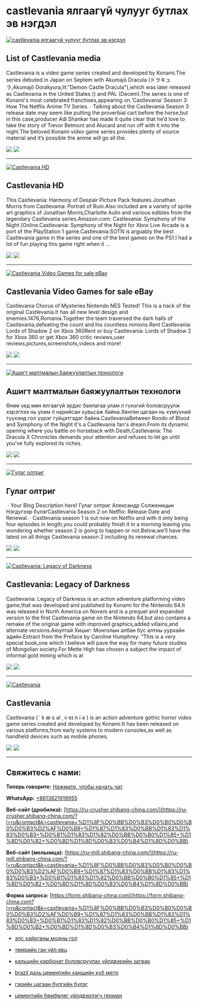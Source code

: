 # castlevania ялгаагүй чулууг бутлах эв нэгдэл

<a href="https://swt.shibang-china.com/?l=ru&img&k=castlevania+%D1%8F%D0%BB%D0%B3%D0%B0%D0%B0%D0%B3%D2%AF%D0%B9+%D1%87%D1%83%D0%BB%D1%83%D1%83%D0%B3+%D0%B1%D1%83%D1%82%D0%BB%D0%B0%D1%85+%D1%8D%D0%B2+%D0%BD%D1%8D%D0%B3%D0%B4%D1%8D%D0%BB" target="_blank">![castlevania ялгаагүй чулууг бутлах эв нэгдэл](http://static.shibang-china.com/all-800x300/287.jpg)</a>

## List of Castlevania media
Castlevania is a video game series created and developed by Konami.The series debuted in Japan on Septem with Akumajō Dracula (ドラキュラ,Akumajō Dorakyura,lit.&quot;Demon Castle Dracula&quot;),which was later released as Castlevania in the United States () and PAL (Decem).The series is one of Konami's most celebrated franchises,appearing on.‘Castlevania’ Season 3: How The Netflix Anime TV Series.&nbsp;&#0183;&#32;Talking about the Castlevania Season 3 release date may seem like putting the proverbial cart before the horse,but in this case,producer Adi Shankar has made it quite clear that he’d love to take the story of Trevor Belmont and Alucard and run off with it into the night.The beloved Konami video game series provides plenty of source material and it’s possible the anime will go all the.


<a href="https://whatsapp.shibangsoft.com/WhatsApp.php" target="_blank" title="WhatsApp">![](http://static.shibang-china.com/icon/whatsapp.png)</a> <a href="https://swt.shibang-china.com/?l=ru&icon&k=castlevania+%D1%8F%D0%BB%D0%B3%D0%B0%D0%B0%D0%B3%D2%AF%D0%B9+%D1%87%D1%83%D0%BB%D1%83%D1%83%D0%B3+%D0%B1%D1%83%D1%82%D0%BB%D0%B0%D1%85+%D1%8D%D0%B2+%D0%BD%D1%8D%D0%B3%D0%B4%D1%8D%D0%BB" target="_blank">![](http://static.shibang-china.com/icon/chat-ru.png)</a>

---

<a href="https://swt.shibang-china.com/?l=ru&img&k=castlevania+%D1%8F%D0%BB%D0%B3%D0%B0%D0%B0%D0%B3%D2%AF%D0%B9+%D1%87%D1%83%D0%BB%D1%83%D1%83%D0%B3+%D0%B1%D1%83%D1%82%D0%BB%D0%B0%D1%85+%D1%8D%D0%B2+%D0%BD%D1%8D%D0%B3%D0%B4%D1%8D%D0%BB" target="_blank">![Castlevania HD](http://static.shibang-china.com/all-800x300/1461.jpg)</a>

## Castlevania HD
This Castlevania: Harmony of Despair Picture Pack features Jonathan Morris from Castlevania: Portrait of Ruin.Also included are a variety of sprite art graphics of Jonathan Morris,Charlotte Aulin and various edibles from the legendary Castlevania series.Amazon.com: Castlevania: Symphony of the Night [Online.Castlevania: Symphony of the Night for Xbox Live Arcade is a port of the PlayStation 1 game.Castlevania:SOTN is arguably the best Castlevania game in the series and one of the best games on the PS1.I had a lot of fun playing this game right when it …


<a href="https://whatsapp.shibangsoft.com/WhatsApp.php" target="_blank" title="WhatsApp">![](http://static.shibang-china.com/icon/whatsapp.png)</a> <a href="https://swt.shibang-china.com/?l=ru&icon&k=castlevania+%D1%8F%D0%BB%D0%B3%D0%B0%D0%B0%D0%B3%D2%AF%D0%B9+%D1%87%D1%83%D0%BB%D1%83%D1%83%D0%B3+%D0%B1%D1%83%D1%82%D0%BB%D0%B0%D1%85+%D1%8D%D0%B2+%D0%BD%D1%8D%D0%B3%D0%B4%D1%8D%D0%BB" target="_blank">![](http://static.shibang-china.com/icon/chat-ru.png)</a>

---

<a href="https://swt.shibang-china.com/?l=ru&img&k=castlevania+%D1%8F%D0%BB%D0%B3%D0%B0%D0%B0%D0%B3%D2%AF%D0%B9+%D1%87%D1%83%D0%BB%D1%83%D1%83%D0%B3+%D0%B1%D1%83%D1%82%D0%BB%D0%B0%D1%85+%D1%8D%D0%B2+%D0%BD%D1%8D%D0%B3%D0%B4%D1%8D%D0%BB" target="_blank">![Castlevania Video Games for sale eBay](http://static.shibang-china.com/all-800x300/600.jpg)</a>

## Castlevania Video Games for sale eBay
Castlevania Chorus of Mysteries Nintendo NES Tested! This is a hack of the original Castlevania.It has all new level design and enemies.1476,Romania.Together the team traversed the dark halls of Castlevania,defeating the count and his countless minions.Rent Castlevania: Lords of Shadow 2 on Xbox 360Rent or buy Castlevania: Lords of Shadow 2 for Xbox 360 or get Xbox 360 critic reviews,user reviews,pictures,screenshots,videos and more!


<a href="https://whatsapp.shibangsoft.com/WhatsApp.php" target="_blank" title="WhatsApp">![](http://static.shibang-china.com/icon/whatsapp.png)</a> <a href="https://swt.shibang-china.com/?l=ru&icon&k=castlevania+%D1%8F%D0%BB%D0%B3%D0%B0%D0%B0%D0%B3%D2%AF%D0%B9+%D1%87%D1%83%D0%BB%D1%83%D1%83%D0%B3+%D0%B1%D1%83%D1%82%D0%BB%D0%B0%D1%85+%D1%8D%D0%B2+%D0%BD%D1%8D%D0%B3%D0%B4%D1%8D%D0%BB" target="_blank">![](http://static.shibang-china.com/icon/chat-ru.png)</a>

---

<a href="https://swt.shibang-china.com/?l=ru&img&k=castlevania+%D1%8F%D0%BB%D0%B3%D0%B0%D0%B0%D0%B3%D2%AF%D0%B9+%D1%87%D1%83%D0%BB%D1%83%D1%83%D0%B3+%D0%B1%D1%83%D1%82%D0%BB%D0%B0%D1%85+%D1%8D%D0%B2+%D0%BD%D1%8D%D0%B3%D0%B4%D1%8D%D0%BB" target="_blank">![Ашигт малтмалын баяжуулалтын технологи](http://static.shibang-china.com/all-800x300/728.jpg)</a>

## Ашигт малтмалын баяжуулалтын технологи
Өнөө үед мөн ялгаагүй эрдэс баялагаа улам л гүнзгий боловсруулж хэрэглээ нь улам л нарийсан хувьсаж байна.Хөнгөн цагаан нь хүмүүний түүхэнд гол үүрэг гүйцэтгэдэг байна.CastlevaniaBetween Rondo of Blood and Symphony of the Night it's a Castlevania fan's dream.From its dynamic opening where you battle on horseback with Death,Castlevania: The Dracula X Chronicles demands your attention and refuses to let go until you've fully explored its riches.


<a href="https://whatsapp.shibangsoft.com/WhatsApp.php" target="_blank" title="WhatsApp">![](http://static.shibang-china.com/icon/whatsapp.png)</a> <a href="https://swt.shibang-china.com/?l=ru&icon&k=castlevania+%D1%8F%D0%BB%D0%B3%D0%B0%D0%B0%D0%B3%D2%AF%D0%B9+%D1%87%D1%83%D0%BB%D1%83%D1%83%D0%B3+%D0%B1%D1%83%D1%82%D0%BB%D0%B0%D1%85+%D1%8D%D0%B2+%D0%BD%D1%8D%D0%B3%D0%B4%D1%8D%D0%BB" target="_blank">![](http://static.shibang-china.com/icon/chat-ru.png)</a>

---

<a href="https://swt.shibang-china.com/?l=ru&img&k=castlevania+%D1%8F%D0%BB%D0%B3%D0%B0%D0%B0%D0%B3%D2%AF%D0%B9+%D1%87%D1%83%D0%BB%D1%83%D1%83%D0%B3+%D0%B1%D1%83%D1%82%D0%BB%D0%B0%D1%85+%D1%8D%D0%B2+%D0%BD%D1%8D%D0%B3%D0%B4%D1%8D%D0%BB" target="_blank">![Гулаг олтриг](http://static.shibang-china.com/all-800x300/60.jpg)</a>

## Гулаг олтриг
&nbsp;&#0183;&#32;Your Blog Description here! Гулаг олтриг Александр Солженицын Нэгдүгээр бүлэгCastlevania Season 2 on Netflix: Release Date and Renewal.&nbsp;&#0183;&#32;Castlevania season 1 is out now on Netflix and with it only being four episodes in length,you could probably finish it in a morning leaving you wondering whether season 2 is going to happen or not.Below,we’ll have the latest on all things Castlevania season 2 including its renewal chances.


<a href="https://whatsapp.shibangsoft.com/WhatsApp.php" target="_blank" title="WhatsApp">![](http://static.shibang-china.com/icon/whatsapp.png)</a> <a href="https://swt.shibang-china.com/?l=ru&icon&k=castlevania+%D1%8F%D0%BB%D0%B3%D0%B0%D0%B0%D0%B3%D2%AF%D0%B9+%D1%87%D1%83%D0%BB%D1%83%D1%83%D0%B3+%D0%B1%D1%83%D1%82%D0%BB%D0%B0%D1%85+%D1%8D%D0%B2+%D0%BD%D1%8D%D0%B3%D0%B4%D1%8D%D0%BB" target="_blank">![](http://static.shibang-china.com/icon/chat-ru.png)</a>

---

<a href="https://swt.shibang-china.com/?l=ru&img&k=castlevania+%D1%8F%D0%BB%D0%B3%D0%B0%D0%B0%D0%B3%D2%AF%D0%B9+%D1%87%D1%83%D0%BB%D1%83%D1%83%D0%B3+%D0%B1%D1%83%D1%82%D0%BB%D0%B0%D1%85+%D1%8D%D0%B2+%D0%BD%D1%8D%D0%B3%D0%B4%D1%8D%D0%BB" target="_blank">![Castlevania: Legacy of Darkness](http://static.shibang-china.com/all-800x300/334.jpg)</a>

## Castlevania: Legacy of Darkness
Castlevania: Legacy of Darkness is an action adventure platforming video game,that was developed and published by Konami for the Nintendo 64.It was released in North America on Novem and is a prequel and expanded version to the first Castlevania game on the Nintendo 64,but also contains a remake of the original game with improved graphics,added villains,and alternate versions.Аюултай Xишиг: Монголын албан бус алтны уурхайн эдийн.Extract from the Preface by Caroline Humphrey: “This is a very special book,one which I believe will pave the way for many future studies of Mongolian society.For Mette High has chosen a subject the impact of informal gold mining which is at


<a href="https://whatsapp.shibangsoft.com/WhatsApp.php" target="_blank" title="WhatsApp">![](http://static.shibang-china.com/icon/whatsapp.png)</a> <a href="https://swt.shibang-china.com/?l=ru&icon&k=castlevania+%D1%8F%D0%BB%D0%B3%D0%B0%D0%B0%D0%B3%D2%AF%D0%B9+%D1%87%D1%83%D0%BB%D1%83%D1%83%D0%B3+%D0%B1%D1%83%D1%82%D0%BB%D0%B0%D1%85+%D1%8D%D0%B2+%D0%BD%D1%8D%D0%B3%D0%B4%D1%8D%D0%BB" target="_blank">![](http://static.shibang-china.com/icon/chat-ru.png)</a>

---

<a href="https://swt.shibang-china.com/?l=ru&img&k=castlevania+%D1%8F%D0%BB%D0%B3%D0%B0%D0%B0%D0%B3%D2%AF%D0%B9+%D1%87%D1%83%D0%BB%D1%83%D1%83%D0%B3+%D0%B1%D1%83%D1%82%D0%BB%D0%B0%D1%85+%D1%8D%D0%B2+%D0%BD%D1%8D%D0%B3%D0%B4%D1%8D%D0%BB" target="_blank">![Castlevania](http://static.shibang-china.com/all-800x300/1180.jpg)</a>

## Castlevania
Castlevania ( ˈ k &#230; s əl ˌ v eɪ n i ə ) is an action adventure gothic horror video game series created and developed by Konami.It has been released on various platforms,from early systems to modern consoles,as well as handheld devices such as mobile phones.

<a href="https://whatsapp.shibangsoft.com/WhatsApp.php" target="_blank" title="WhatsApp">![](http://static.shibang-china.com/icon/whatsapp.png)</a> <a href="https://swt.shibang-china.com/?l=ru&icon&k=castlevania+%D1%8F%D0%BB%D0%B3%D0%B0%D0%B0%D0%B3%D2%AF%D0%B9+%D1%87%D1%83%D0%BB%D1%83%D1%83%D0%B3+%D0%B1%D1%83%D1%82%D0%BB%D0%B0%D1%85+%D1%8D%D0%B2+%D0%BD%D1%8D%D0%B3%D0%B4%D1%8D%D0%BB" target="_blank">![](http://static.shibang-china.com/icon/chat-ru.png)</a>

---
## Свяжитесь с нами:

**Теперь говорите:** [Нажмите, чтобы начать чат](https://swt.shibang-china.com?l=ru&contact&k=castlevania+%D1%8F%D0%BB%D0%B3%D0%B0%D0%B0%D0%B3%D2%AF%D0%B9+%D1%87%D1%83%D0%BB%D1%83%D1%83%D0%B3+%D0%B1%D1%83%D1%82%D0%BB%D0%B0%D1%85+%D1%8D%D0%B2+%D0%BD%D1%8D%D0%B3%D0%B4%D1%8D%D0%BB)

**WhatsApp:**  [+8613621919955](https://whatsapp.shibangsoft.com/WhatsApp.php)

**Веб-сайт (дробилка):** [https://ru-crusher.shibang-china.com/](https://ru-crusher.shibang-china.com/?l=ru&contact&k=castlevania+%D1%8F%D0%BB%D0%B3%D0%B0%D0%B0%D0%B3%D2%AF%D0%B9+%D1%87%D1%83%D0%BB%D1%83%D1%83%D0%B3+%D0%B1%D1%83%D1%82%D0%BB%D0%B0%D1%85+%D1%8D%D0%B2+%D0%BD%D1%8D%D0%B3%D0%B4%D1%8D%D0%BB)

**Веб-сайт (мельница):** [https://ru-mill.shibang-china.com/](https://ru-mill.shibang-china.com/?l=ru&contact&k=castlevania+%D1%8F%D0%BB%D0%B3%D0%B0%D0%B0%D0%B3%D2%AF%D0%B9+%D1%87%D1%83%D0%BB%D1%83%D1%83%D0%B3+%D0%B1%D1%83%D1%82%D0%BB%D0%B0%D1%85+%D1%8D%D0%B2+%D0%BD%D1%8D%D0%B3%D0%B4%D1%8D%D0%BB)

**Форма запроса:** [https://form.shibang-china.com](https://form.shibang-china.com?l=ru&contact&k=castlevania+%D1%8F%D0%BB%D0%B3%D0%B0%D0%B0%D0%B3%D2%AF%D0%B9+%D1%87%D1%83%D0%BB%D1%83%D1%83%D0%B3+%D0%B1%D1%83%D1%82%D0%BB%D0%B0%D1%85+%D1%8D%D0%B2+%D0%BD%D1%8D%D0%B3%D0%B4%D1%8D%D0%BB)

* [элс хайрганы модны гол](../128/%D1%8D%D0%BB%D1%81%20%D1%85%D0%B0%D0%B9%D1%80%D0%B3%D0%B0%D0%BD%D1%8B%20%D0%BC%D0%BE%D0%B4%D0%BD%D1%8B%20%D0%B3%D0%BE%D0%BB.md)

* [төмрийн ган үйл явц](../129/%D1%82%D3%A9%D0%BC%D1%80%D0%B8%D0%B9%D0%BD%20%D0%B3%D0%B0%D0%BD%20%D2%AF%D0%B9%D0%BB%20%D1%8F%D0%B2%D1%86.md)

* [кальцийн карбонат боловсруулах үйлдвэрийн загвар](../129/%D0%BA%D0%B0%D0%BB%D1%8C%D1%86%D0%B8%D0%B9%D0%BD%20%D0%BA%D0%B0%D1%80%D0%B1%D0%BE%D0%BD%D0%B0%D1%82%20%D0%B1%D0%BE%D0%BB%D0%BE%D0%B2%D1%81%D1%80%D1%83%D1%83%D0%BB%D0%B0%D1%85%20%D2%AF%D0%B9%D0%BB%D0%B4%D0%B2%D1%8D%D1%80%D0%B8%D0%B9%D0%BD%20%D0%B7%D0%B0%D0%B3%D0%B2%D0%B0%D1%80.md)

* [brazil дахь цементийн ханшийн куб метр](../126/brazil%20%D0%B4%D0%B0%D1%85%D1%8C%20%D1%86%D0%B5%D0%BC%D0%B5%D0%BD%D1%82%D0%B8%D0%B9%D0%BD%20%D1%85%D0%B0%D0%BD%D1%88%D0%B8%D0%B9%D0%BD%20%D0%BA%D1%83%D0%B1%20%D0%BC%D0%B5%D1%82%D1%80.md)

* [гэрийн цагаан бүлгийн бүлэг](../128/%D0%B3%D1%8D%D1%80%D0%B8%D0%B9%D0%BD%20%D1%86%D0%B0%D0%B3%D0%B0%D0%B0%D0%BD%20%D0%B1%D2%AF%D0%BB%D0%B3%D0%B8%D0%B9%D0%BD%20%D0%B1%D2%AF%D0%BB%D1%8D%D0%B3.md)

* [цементийн бөмбөлөг үйлдвэрлэгч герман](../129/%D1%86%D0%B5%D0%BC%D0%B5%D0%BD%D1%82%D0%B8%D0%B9%D0%BD%20%D0%B1%D3%A9%D0%BC%D0%B1%D3%A9%D0%BB%D3%A9%D0%B3%20%D2%AF%D0%B9%D0%BB%D0%B4%D0%B2%D1%8D%D1%80%D0%BB%D1%8D%D0%B3%D1%87%20%D0%B3%D0%B5%D1%80%D0%BC%D0%B0%D0%BD.md)